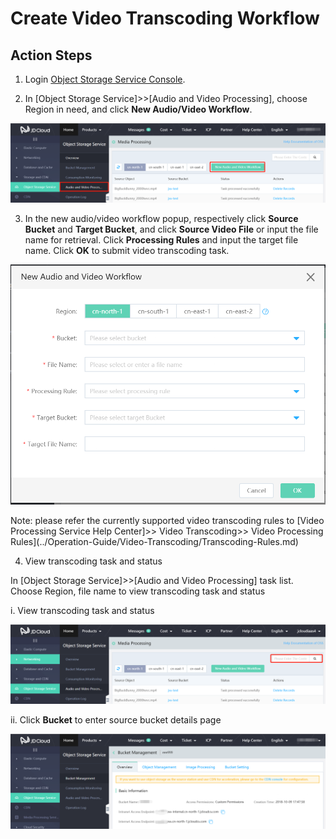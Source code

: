 # Create Video Transcoding Workflow

## Action Steps

1. Login [Object Storage Service Console](https://oss-console.jdcloud.com/storageFile).

2. In [Object Storage Service]>>[Audio and Video Processing], choose Region in need, and click **New Audio/Video Workflow**.

![](../../../../image/Media-Processing-Service/MPS-002.png)

3. In the new audio/video workflow popup, respectively click **Source Bucket** and **Target Bucket**, and click **Source Video File** or input the file name for retrieval. Click **Processing Rules** and input the target file name. Click **OK** to submit video transcoding task.

![](../../../../image/Media-Processing-Service/MPS-003.png)

Note: please refer the currently supported video transcoding rules to [Video Processing Service Help Center]>> Video Transcoding>> Video Processing Rules](../Operation-Guide/Video-Transcoding/Transcoding-Rules.md)

4. View transcoding task and status

In [Object Storage Service]>>[Audio and Video Processing] task list. Choose Region, file name to view transcoding task and status

i. View transcoding task and status

![](../../../../image/Media-Processing-Service/MPS-004.png)

ii. Click **Bucket** to enter source bucket details page


![](../../../../image/Media-Processing-Service/MPS-005.png)
